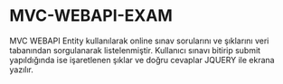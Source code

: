 # MVC-WEBAPI-EXAM


MVC WEBAPI Entity kullanılarak online sınav sorularını ve şıklarını
 veri tabanından sorgulanarak listelenmiştir. 
Kullanıcı sınavı bitirip submit yapıldığında ise işaretlenen şıklar
 ve doğru cevaplar JQUERY ile ekrana yazılır. 
